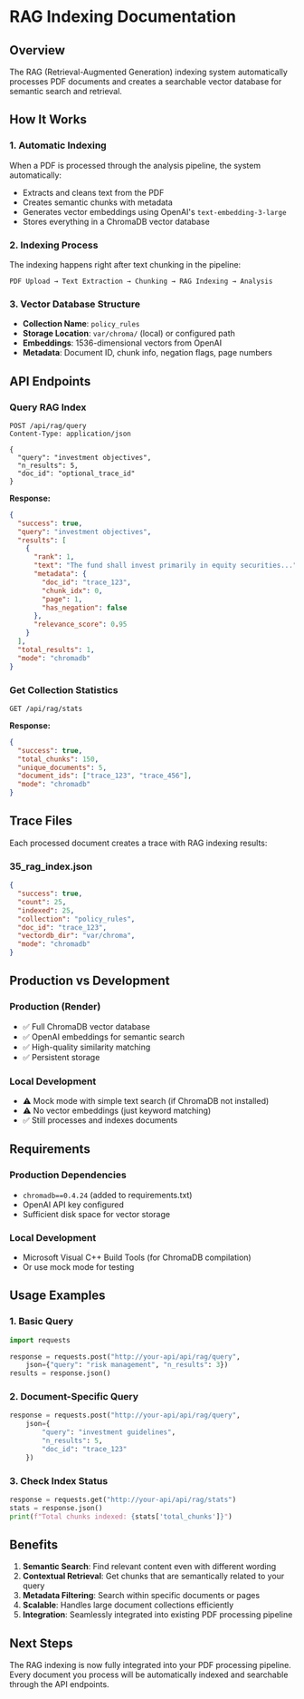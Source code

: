 # RAG Indexing Documentation

## Overview

The RAG (Retrieval-Augmented Generation) indexing system automatically processes PDF documents and creates a searchable vector database for semantic search and retrieval.

## How It Works

### 1. Automatic Indexing
When a PDF is processed through the analysis pipeline, the system automatically:
- Extracts and cleans text from the PDF
- Creates semantic chunks with metadata
- Generates vector embeddings using OpenAI's `text-embedding-3-large`
- Stores everything in a ChromaDB vector database

### 2. Indexing Process
The indexing happens right after text chunking in the pipeline:
```
PDF Upload → Text Extraction → Chunking → RAG Indexing → Analysis
```

### 3. Vector Database Structure
- **Collection Name**: `policy_rules`
- **Storage Location**: `var/chroma/` (local) or configured path
- **Embeddings**: 1536-dimensional vectors from OpenAI
- **Metadata**: Document ID, chunk info, negation flags, page numbers

## API Endpoints

### Query RAG Index
```http
POST /api/rag/query
Content-Type: application/json

{
  "query": "investment objectives",
  "n_results": 5,
  "doc_id": "optional_trace_id"
}
```

**Response:**
```json
{
  "success": true,
  "query": "investment objectives",
  "results": [
    {
      "rank": 1,
      "text": "The fund shall invest primarily in equity securities...",
      "metadata": {
        "doc_id": "trace_123",
        "chunk_idx": 0,
        "page": 1,
        "has_negation": false
      },
      "relevance_score": 0.95
    }
  ],
  "total_results": 1,
  "mode": "chromadb"
}
```

### Get Collection Statistics
```http
GET /api/rag/stats
```

**Response:**
```json
{
  "success": true,
  "total_chunks": 150,
  "unique_documents": 5,
  "document_ids": ["trace_123", "trace_456"],
  "mode": "chromadb"
}
```

## Trace Files

Each processed document creates a trace with RAG indexing results:

### 35_rag_index.json
```json
{
  "success": true,
  "count": 25,
  "indexed": 25,
  "collection": "policy_rules",
  "doc_id": "trace_123",
  "vectordb_dir": "var/chroma",
  "mode": "chromadb"
}
```

## Production vs Development

### Production (Render)
- ✅ Full ChromaDB vector database
- ✅ OpenAI embeddings for semantic search
- ✅ High-quality similarity matching
- ✅ Persistent storage

### Local Development
- ⚠️ Mock mode with simple text search (if ChromaDB not installed)
- ⚠️ No vector embeddings (just keyword matching)
- ✅ Still processes and indexes documents

## Requirements

### Production Dependencies
- `chromadb==0.4.24` (added to requirements.txt)
- OpenAI API key configured
- Sufficient disk space for vector storage

### Local Development
- Microsoft Visual C++ Build Tools (for ChromaDB compilation)
- Or use mock mode for testing

## Usage Examples

### 1. Basic Query
```python
import requests

response = requests.post("http://your-api/api/rag/query", 
    json={"query": "risk management", "n_results": 3})
results = response.json()
```

### 2. Document-Specific Query
```python
response = requests.post("http://your-api/api/rag/query", 
    json={
        "query": "investment guidelines", 
        "n_results": 5,
        "doc_id": "trace_123"
    })
```

### 3. Check Index Status
```python
response = requests.get("http://your-api/api/rag/stats")
stats = response.json()
print(f"Total chunks indexed: {stats['total_chunks']}")
```

## Benefits

1. **Semantic Search**: Find relevant content even with different wording
2. **Contextual Retrieval**: Get chunks that are semantically related to your query
3. **Metadata Filtering**: Search within specific documents or pages
4. **Scalable**: Handles large document collections efficiently
5. **Integration**: Seamlessly integrated into existing PDF processing pipeline

## Next Steps

The RAG indexing is now fully integrated into your PDF processing pipeline. Every document you process will be automatically indexed and searchable through the API endpoints.
